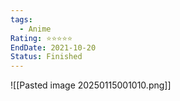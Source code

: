 ```yaml
---
tags:
  - Anime
Rating: ⭐️⭐️⭐️⭐️⭐️
EndDate: 2021-10-20
Status: Finished
---
```

![[Pasted image 20250115001010.png]]